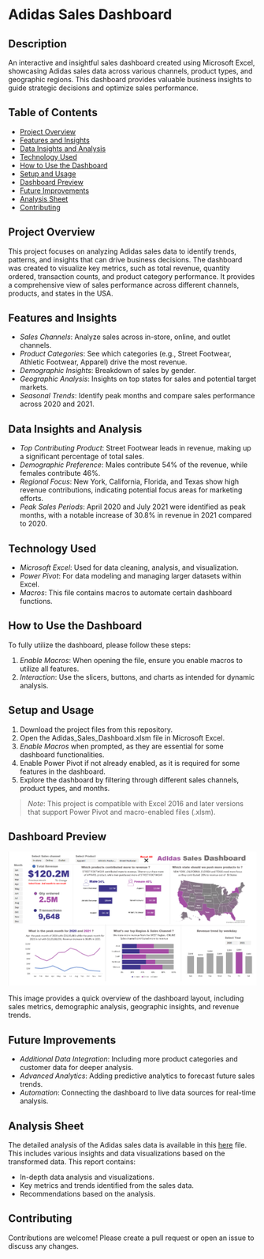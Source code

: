 # Adidas Sales Dashboard

## Description
An interactive and insightful sales dashboard created using Microsoft Excel, showcasing Adidas sales data across various channels, product types, and geographic regions. This dashboard provides valuable business insights to guide strategic decisions and optimize sales performance.

## Table of Contents

- [Project Overview](#project-overview)
- [Features and Insights](#features-and-insights)
- [Data Insights and Analysis](#data-insights-and-analysis)
- [Technology Used](#technology-used)
- [How to Use the Dashboard](#how-to-use-the-dashboard)
- [Setup and Usage](#setup-and-usage)
- [Dashboard Preview](#dashboard-preview)
- [Future Improvements](#future-improvements)
- [Analysis Sheet](#Analysis-Sheet)
- [Contributing](#Contributing)

## Project Overview

This project focuses on analyzing Adidas sales data to identify trends, patterns, and insights that can drive business decisions. The dashboard was created to visualize key metrics, such as total revenue, quantity ordered, transaction counts, and product category performance. It provides a comprehensive view of sales performance across different channels, products, and states in the USA.

## Features and Insights

- *Sales Channels*: Analyze sales across in-store, online, and outlet channels.
- *Product Categories*: See which categories (e.g., Street Footwear, Athletic Footwear, Apparel) drive the most revenue.
- *Demographic Insights*: Breakdown of sales by gender.
- *Geographic Analysis*: Insights on top states for sales and potential target markets.
- *Seasonal Trends*: Identify peak months and compare sales performance across 2020 and 2021.

## Data Insights and Analysis

- *Top Contributing Product*: Street Footwear leads in revenue, making up a significant percentage of total sales.
- *Demographic Preference*: Males contribute 54% of the revenue, while females contribute 46%.
- *Regional Focus*: New York, California, Florida, and Texas show high revenue contributions, indicating potential focus areas for marketing efforts.
- *Peak Sales Periods*: April 2020 and July 2021 were identified as peak months, with a notable increase of 30.8% in revenue in 2021 compared to 2020.

## Technology Used

- *Microsoft Excel*: Used for data cleaning, analysis, and visualization.
- *Power Pivot*: For data modeling and managing larger datasets within Excel.
- *Macros*: This file contains macros to automate certain dashboard functions.

## How to Use the Dashboard

To fully utilize the dashboard, please follow these steps:

1. *Enable Macros*: When opening the file, ensure you enable macros to utilize all features.
2. *Interaction*: Use the slicers, buttons, and charts as intended for dynamic analysis.

## Setup and Usage

1. Download the project files from this repository.
2. Open the Adidas_Sales_Dashboard.xlsm file in Microsoft Excel.
3. *Enable Macros* when prompted, as they are essential for some dashboard functionalities.
4. Enable Power Pivot if not already enabled, as it is required for some features in the dashboard.
5. Explore the dashboard by filtering through different sales channels, product types, and months.

> *Note*: This project is compatible with Excel 2016 and later versions that support Power Pivot and macro-enabled files (.xlsm).

## Dashboard Preview

![Adidas Sales Dashboard](https://github.com/SureshBikkivelli/Adidas-Sales-Report/blob/main/Adidas_Image.png)

This image provides a quick overview of the dashboard layout, including sales metrics, demographic analysis, geographic insights, and revenue trends.

## Future Improvements

- *Additional Data Integration*: Including more product categories and customer data for deeper analysis.
- *Advanced Analytics*: Adding predictive analytics to forecast future sales trends.
- *Automation*: Connecting the dashboard to live data sources for real-time analysis.

## Analysis Sheet

The detailed analysis of the Adidas sales data is available in this [here](https://github.com/shivasai45/Adidas-Sales-Report/blob/main/Adidas_Analysis.xlsx) file. This includes various insights and data visualizations based on the transformed data. This report contains:
- In-depth data analysis and visualizations.
- Key metrics and trends identified from the sales data.
- Recommendations based on the analysis.

## Contributing

Contributions are welcome! Please create a pull request or open an issue to discuss any changes.
